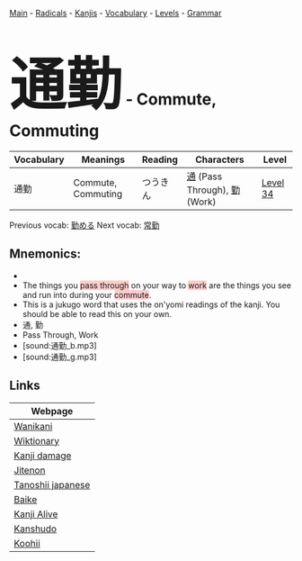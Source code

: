 <style> bigfont {font-size: 100px}</style>
[Main](../README.md) -
[Radicals](../radicals.md) -
[Kanjis](../kanjis.md) -
[Vocabulary](../vocabulary.md) -
[Levels](../levels.md) -
[Grammar](../grammar.md)
# <bigfont> 通勤</bigfont> - Commute, Commuting 

| Vocabulary | Meanings | Reading | Characters | Level |
| --- | --- | --- | --- | --- |
| 通勤 | Commute, Commuting | つうきん |  [通](../kanjis/通.md) (Pass Through), [勤](../kanjis/勤.md) (Work) | [Level 34](../levels/wk_level34.md) |

Previous vocab: [勤める](勤める.md) Next vocab: [常勤](常勤.md) 

## Mnemonics:

* 
* The things you <span style="background-color:#ffcccb"> pass through</span> on your way to <span style="background-color:#ffcccb"> work</span> are the things you see and run into during your <span style="background-color:#ffcccb"> commute</span>.
* This is a jukugo word that uses the on'yomi readings of the kanji. You should be able to read this on your own.
* 通, 勤
* Pass Through, Work
* [sound:通勤_b.mp3]
* [sound:通勤_g.mp3]


## Links 

| Webpage |
| --- |
| [Wanikani          ](https://www.wanikani.com/kanji/通勤) |
| [Wiktionary        ](https://en.wiktionary.org/wiki/通勤) |
| [Kanji damage      ](http://www.kanjidamage.com/kanji/search?utf8=✓&q=通勤) |
| [Jitenon           ](https://jitenon.com/kanji/通勤) |
| [Tanoshii japanese ](https://www.tanoshiijapanese.com/dictionary/kanji.cfm?k=通勤) |
| [Baike             ](https://baike.baidu.com/item/通勤) |
| [Kanji Alive       ](https://app.kanjialive.com/通勤) |
| [Kanshudo          ](https://www.kanshudo.com/searchmn?q=通勤) |
| [Koohii            ](https://kanji.koohii.com/study/kanji/通勤) |
